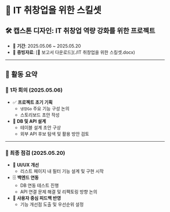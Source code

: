 # 💼 IT 취창업을 위한 스킬셋

## 🛠️ 캡스톤 디자인: IT 취창업 역량 강화를 위한 프로젝트

- 📅 **기간**: 2025.05.06 ~ 2025.05.20  
- 🧾 **증빙자료**: [📄 보고서 다운로드](./IT 취창업을 위한 스킬셋.docx)

---

## 📌 활동 요약

### 🔹 1차 회의 (2025.05.06)

- ✅ **프로젝트 초기 기획**
  - `냉장Go` 주요 기능 구성 논의
  - 스토리보드 초안 작성
- 🧩 **DB 및 API 설계**
  - 테이블 설계 초안 구상
  - 외부 API 후보 탐색 및 활용 방안 검토

---

### 🔹 최종 점검 (2025.05.20)

- 🎨 **UI/UX 개선**
  - 리스트 페이지 내 필터 기능 설계 및 구현 시작
- 🗄️ **백엔드 연동**
  - DB 연동 테스트 진행
  - API 연결 문제 해결 및 리팩토링 방향 논의
- 💬 **사용자 중심 피드백 반영**
  - 기능 개선점 도출 및 우선순위 설정
